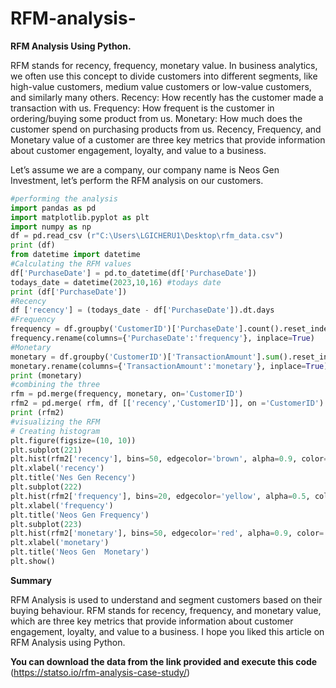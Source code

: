 # RFM-analysis-

**RFM Analysis Using Python.**

RFM stands for recency, frequency, monetary value. In business analytics, we often use this concept to divide customers into different segments, like high-value customers, medium value customers or low-value customers, and similarly many others.
Recency: How recently has the customer made a transaction with us.
Frequency: How frequent is the customer in ordering/buying some product from us.
Monetary: How much does the customer spend on purchasing products from us.
Recency, Frequency, and Monetary value of a customer are three key metrics that provide information about customer engagement, loyalty, and value to a business.

Let’s assume we are a company, our company name is Neos Gen Investment, let’s perform the RFM analysis on our customers.

```python
#performing the analysis
import pandas as pd
import matplotlib.pyplot as plt
import numpy as np
df = pd.read_csv (r"C:\Users\LGICHERU1\Desktop\rfm_data.csv")
print (df)
from datetime import datetime
#Calculating the RFM values
df['PurchaseDate'] = pd.to_datetime(df['PurchaseDate'])
todays_date = datetime(2023,10,16) #todays date
print (df['PurchaseDate'])
#Recency
df ['recency'] = (todays_date - df['PurchaseDate']).dt.days
#Frequency
frequency = df.groupby('CustomerID')['PurchaseDate'].count().reset_index()
frequency.rename(columns={'PurchaseDate':'frequency'}, inplace=True)
#Monetary
monetary = df.groupby('CustomerID')['TransactionAmount'].sum().reset_index()
monetary.rename(columns={'TransactionAmount':'monetary'}, inplace=True)
print (monetary)
#combining the three
rfm = pd.merge(frequency, monetary, on='CustomerID')
rfm2 = pd.merge( rfm, df [['recency','CustomerID']], on ='CustomerID')
print (rfm2)
#visualizing the RFM
# Creating histogram
plt.figure(figsize=(10, 10))
plt.subplot(221)
plt.hist(rfm2['recency'], bins=50, edgecolor='brown', alpha=0.9, color='green')
plt.xlabel('recency')
plt.title('Nes Gen Recency')
plt.subplot(222)
plt.hist(rfm2['frequency'], bins=20, edgecolor='yellow', alpha=0.5, color='blue')
plt.xlabel('frequency')
plt.title('Neos Gen Frequency')
plt.subplot(223)
plt.hist(rfm2['monetary'], bins=50, edgecolor='red', alpha=0.9, color='black')
plt.xlabel('monetary')
plt.title('Neos Gen  Monetary')
plt.show()
```

**Summary**

RFM Analysis is used to understand and segment customers based on their buying behaviour. RFM stands for recency, frequency, and monetary value, which are three key metrics that provide information about customer engagement, loyalty, and value to a business. I hope you liked this article on RFM Analysis using Python. 

**You can download the data from the link provided and execute this code** (https://statso.io/rfm-analysis-case-study/)
